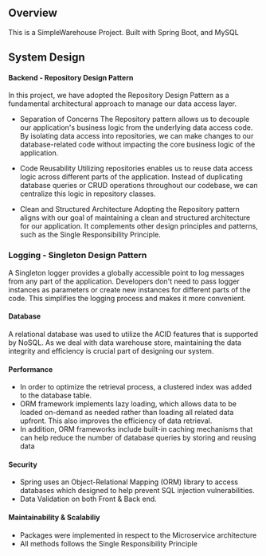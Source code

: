## Overview
This is a SimpleWarehouse Project. Built with Spring Boot, and MySQL





## System Design

#### Backend - Repository Design Pattern
In this project, we have adopted the Repository Design Pattern as a fundamental architectural approach to manage our data access layer. 

* Separation of Concerns
The Repository pattern allows us to decouple our application's business logic from the underlying data access code. By isolating data access into repositories, we can make changes to our database-related code without impacting the core business logic of the application.

* Code Reusability
Utilizing repositories enables us to reuse data access logic across different parts of the application. Instead of duplicating database queries or CRUD operations throughout our codebase, we can centralize this logic in repository classes.


* Clean and Structured Architecture
Adopting the Repository pattern aligns with our goal of maintaining a clean and structured architecture for our application. It complements other design principles and patterns, such as the Single Responsibility Principle.

### Logging - Singleton Design Pattern
A Singleton logger provides a globally accessible point to log messages from any part of the application. Developers don't need to pass logger instances as parameters or create new instances for different parts of the code. This simplifies the logging process and makes it more convenient.


#### Database
A relational database was used to utilize the ACID features that is supported by NoSQL. As we deal with data warehouse store, maintaining the data integrity and efficiency is crucial part of designing our system.

#### Performance

* In order to optimize the retrieval process, a clustered index was added to the database table.
* ORM framework implements lazy loading, which allows data to be loaded on-demand as needed rather than loading all related data upfront. This also improves the efficiency of data retrieval.
* In addition, ORM frameworks include built-in caching mechanisms that can help reduce the number of database queries by storing and reusing data

#### Security
* Spring uses an Object-Relational Mapping (ORM) library to access databases which designed to help prevent SQL injection vulnerabilities. 
* Data Validation on both Front & Back end.


#### Maintainability & Scalabiliy

* Packages were implemented in respect to the Microservice architecture
* All methods follows the Single Responsibility Principle
